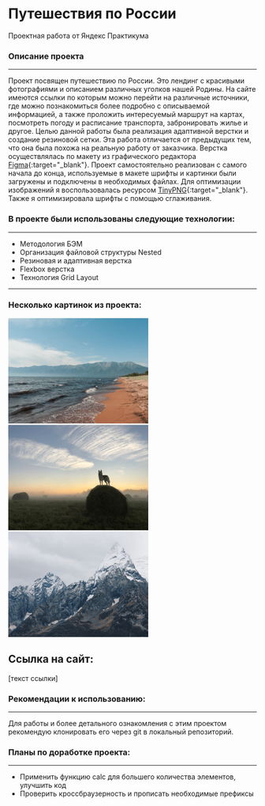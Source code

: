 # **Путешествия по России**
Проектная работа от Яндекс Практикума

### Описание проекта
--------------------
Проект посвящен путешествию по России. Это лендинг с красивыми фотографиями и описанием различных уголков нашей Родины. На сайте имеются ссылки по которым можно перейти на различные источники, где можно познакомиться более подробно с описываемой информацией, а также проложить интересуемый маршрут на картах, посмотреть погоду и расписание транспорта, забронировать жилье и другое.
Целью данной работы была реализация адаптивной верстки и создание резиновой сетки. Эта работа отличается от предыдущих тем, что она была похожа на реальную работу от заказчика. Верстка осуществлялась по макету из графического редактора [Figma](https://www.figma.com/file/5S2WSbEFL6awjVWJ0NWL8Q/Sprint-3_-Russia-_-desktop-%2B-mobile?node-id=28503%3A0){:target="_blank"}. Проект самостоятельно реализован с самого начала до конца, используемые в макете шрифты и картинки были загружены и подключены в необходимых файлах. Для оптимизации изображений я воспользовалась ресурсом [TinyPNG](https://tinypng.com/){:target="_blank"}. Также я оптимизировала шрифты с помощью сглаживания.

### В проекте были использованы следующие технологии:
-----------------------------------------------------
* Методология БЭМ
* Организация файловой структуры Nested
* Резиновая и адаптивная верстка
* Flexbox верстка
* Технология Grid Layout
----------------------------------------
### Несколько картинок из проекта:

![Alt-Байкал](./images/photo-grid-baikal.png)
![Alt-Туман](./images/photo-grid-tuman.png)
![Alt-Эльбрус](./images/photo-grid-elbrus.png)

## **Ссылка на сайт**:
[текст ссылки]

### Рекомендации к использованию:
---------------------------------
Для работы и более детального ознакомления с этим проектом рекомендую клонировать его через git в локальный репозиторий.

### Планы по доработке проекта:
-------------------------------
* Применить функцию calc для большего количества элементов, улучшить код
* Проверить кроссбраузерность и прописать необходимые префиксы
